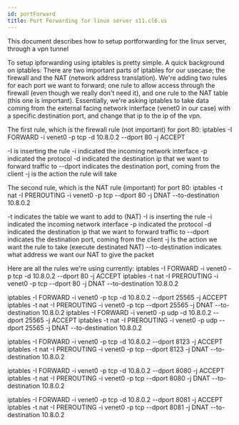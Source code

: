 ```yaml
---
id: portForward
title: Port Forwarding for linux server s11.cl6.us
---
```

This document describes how to setup portforwarding for the linux server,
through a vpn tunnel

To setup ipforwarding using iptables is pretty simple. A quick background on iptables: There are two important parts of iptables for our usecase; the firewall and the NAT (network address translation). We're adding two rules for each port we want to forward; one rule to allow access through the firewall (even though we really don't need it), and one rule to the NAT table (this one is important). Essentially, we're asking iptables to take data coming from the external facing network interface (venet0 in our case) with a specific destination port, and change that ip to the ip of the vpn. 

The first rule, which is the firewall rule (not important) for port 80:
iptables -I FORWARD -i venet0 -p tcp -d 10.8.0.2 --dport 80 -j ACCEPT

-I is inserting the rule
-i indicated the incoming network interface
-p indicated the protocol
-d indicated the destination ip that we want to forward traffic to
--dport indicates the destination port, coming from the client
-j is the action the rule will take



The second rule, which is the NAT rule (important) for port 80:
iptables -t nat -I PREROUTING -i venet0 -p tcp --dport 80 -j DNAT --to-destination 10.8.0.2

-t indicates the table we want to add to (NAT)
-I is inserting the rule
-i indicated the incoming network interface
-p indicated the protocol
-d indicated the destination ip that we want to forward traffic to
--dport indicates the destination port, coming from the client
-j Is the action we want the rule to take (execute destinated NAT)
--to-destination indicates what address we want our NAT to give the packet


Here are all the rules we're using currently:
iptables -I FORWARD -i venet0 -p tcp -d 10.8.0.2 --dport 80 -j ACCEPT
iptables -t nat -I PREROUTING -i venet0 -p tcp --dport 80 -j DNAT --to-destination 10.8.0.2


iptables -I FORWARD -i venet0 -p tcp -d 10.8.0.2 --dport 25565 -j ACCEPT
iptables -t nat -I PREROUTING -i venet0 -p tcp --dport 25565 -j DNAT --to-destination 10.8.0.2
iptables -I FORWARD -i venet0 -p udp -d 10.8.0.2 --dport 25565 -j ACCEPT
iptables -t nat -I PREROUTING -i venet0 -p udp --dport 25565 -j DNAT --to-destination 10.8.0.2


iptables -I FORWARD -i venet0 -p tcp -d 10.8.0.2 --dport 8123 -j ACCEPT
iptables -t nat -I PREROUTING -i venet0 -p tcp --dport 8123 -j DNAT --to-destination 10.8.0.2


iptables -I FORWARD -i venet0 -p tcp -d 10.8.0.2 --dport 8080 -j ACCEPT
iptables -t nat -I PREROUTING -i venet0 -p tcp --dport 8080 -j DNAT --to-destination 10.8.0.2


iptables -I FORWARD -i venet0 -p tcp -d 10.8.0.2 --dport 8081 -j ACCEPT
iptables -t nat -I PREROUTING -i venet0 -p tcp --dport 8081 -j DNAT --to-destination 10.8.0.2

